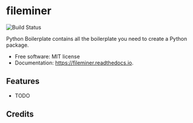 fileminer
=========

![Build Status](https://github.com/DanSchl/fileminer/workflows/pytest-flake8/badge.svg)


Python Boilerplate contains all the boilerplate you need to create a Python package.


* Free software: MIT license
* Documentation: https://fileminer.readthedocs.io.


Features
--------

* TODO

Credits
-------
